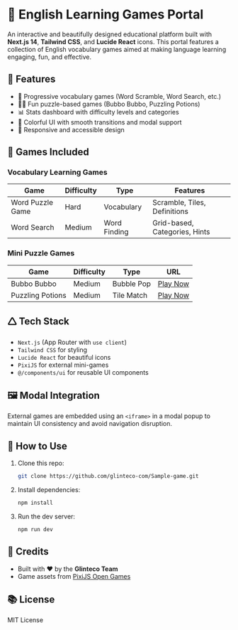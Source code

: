 # 🎾 English Learning Games Portal

An interactive and beautifully designed educational platform built with **Next.js 14**, **Tailwind CSS**, and **Lucide React** icons. This portal features a collection of English vocabulary games aimed at making language learning engaging, fun, and effective.

## 🚀 Features

* 🎯 Progressive vocabulary games (Word Scramble, Word Search, etc.)
* 🧙‍♂️ Fun puzzle-based games (Bubbo Bubbo, Puzzling Potions)
* 📊 Stats dashboard with difficulty levels and categories
* 🎨 Colorful UI with smooth transitions and modal support
* 📱 Responsive and accessible design

## 🧠 Games Included

### Vocabulary Learning Games

| Game             | Difficulty | Type         | Features                      |
| ---------------- | ---------- | ------------ | ----------------------------- |
| Word Puzzle Game | Hard       | Vocabulary   | Scramble, Tiles, Definitions  |
| Word Search      | Medium     | Word Finding | Grid-based, Categories, Hints |

### Mini Puzzle Games

| Game             | Difficulty | Type       | URL                                                               |
| ---------------- | ---------- | ---------- | ----------------------------------------------------------------- |
| Bubbo Bubbo      | Medium     | Bubble Pop | [Play Now](https://pixijs.github.io/open-games/bubbo-bubbo/)      |
| Puzzling Potions | Medium     | Tile Match | [Play Now](https://pixijs.github.io/open-games/puzzling-potions/) |

## 🛆 Tech Stack

* `Next.js` (App Router with `use client`)
* `Tailwind CSS` for styling
* `Lucide React` for beautiful icons
* `PixiJS` for external mini-games
* `@/components/ui` for reusable UI components

## 🖼️ Modal Integration

External games are embedded using an `<iframe>` in a modal popup to maintain UI consistency and avoid navigation disruption.

## 🧩 How to Use

1. Clone this repo:

   ```bash
   git clone https://github.com/glinteco-com/Sample-game.git
   ```
2. Install dependencies:

   ```bash
   npm install
   ```
3. Run the dev server:

   ```bash
   npm run dev
   ```

## 👥 Credits

* Built with ❤️ by the **Glinteco Team**
* Game assets from [PixiJS Open Games](https://pixijs.io/open-games)

## 📚 License

MIT License
